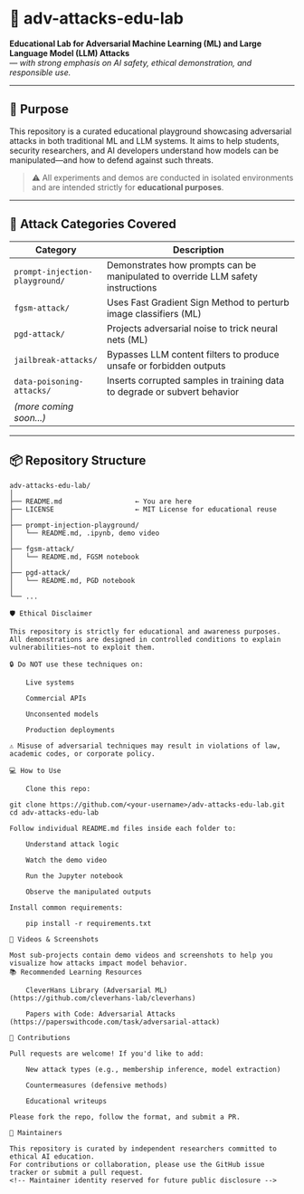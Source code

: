 # 🔐 adv-attacks-edu-lab

**Educational Lab for Adversarial Machine Learning (ML) and Large Language Model (LLM) Attacks**  
*— with strong emphasis on AI safety, ethical demonstration, and responsible use.*

---

## 🎯 Purpose

This repository is a curated educational playground showcasing adversarial attacks in both traditional ML and LLM systems. It aims to help students, security researchers, and AI developers understand how models can be manipulated—and how to defend against such threats.

> ⚠️ All experiments and demos are conducted in isolated environments and are intended strictly for **educational purposes**.

---

## 🧪 Attack Categories Covered

| Category                  | Description                                                                 |
|---------------------------|-----------------------------------------------------------------------------|
| `prompt-injection-playground/` | Demonstrates how prompts can be manipulated to override LLM safety instructions |
| `fgsm-attack/`            | Uses Fast Gradient Sign Method to perturb image classifiers (ML)            |
| `pgd-attack/`             | Projects adversarial noise to trick neural nets (ML)                        |
| `jailbreak-attacks/`      | Bypasses LLM content filters to produce unsafe or forbidden outputs         |
| `data-poisoning-attacks/` | Inserts corrupted samples in training data to degrade or subvert behavior   |
| _(more coming soon...)_   |                                                                             |

---

## 📦 Repository Structure

```plaintext
adv-attacks-edu-lab/
│
├── README.md                  ← You are here
├── LICENSE                    ← MIT License for educational reuse
│
├── prompt-injection-playground/
│   └── README.md, .ipynb, demo video
│
├── fgsm-attack/
│   └── README.md, FGSM notebook
│
├── pgd-attack/
│   └── README.md, PGD notebook
│
└── ...

🛡️ Ethical Disclaimer

This repository is strictly for educational and awareness purposes.
All demonstrations are designed in controlled conditions to explain vulnerabilities—not to exploit them.

🔒 Do NOT use these techniques on:

    Live systems

    Commercial APIs

    Unconsented models

    Production deployments

⚠️ Misuse of adversarial techniques may result in violations of law, academic codes, or corporate policy.

💻 How to Use

    Clone this repo:

git clone https://github.com/<your-username>/adv-attacks-edu-lab.git
cd adv-attacks-edu-lab

Follow individual README.md files inside each folder to:

    Understand attack logic

    Watch the demo video

    Run the Jupyter notebook

    Observe the manipulated outputs

Install common requirements:

    pip install -r requirements.txt

🎥 Videos & Screenshots

Most sub-projects contain demo videos and screenshots to help you visualize how attacks impact model behavior.
📚 Recommended Learning Resources

    CleverHans Library (Adversarial ML) (https://github.com/cleverhans-lab/cleverhans)

    Papers with Code: Adversarial Attacks (https://paperswithcode.com/task/adversarial-attack)

🤝 Contributions

Pull requests are welcome! If you'd like to add:

    New attack types (e.g., membership inference, model extraction)

    Countermeasures (defensive methods)

    Educational writeups

Please fork the repo, follow the format, and submit a PR.

🧠 Maintainers

This repository is curated by independent researchers committed to ethical AI education.
For contributions or collaboration, please use the GitHub issue tracker or submit a pull request.
<!-- Maintainer identity reserved for future public disclosure -->
